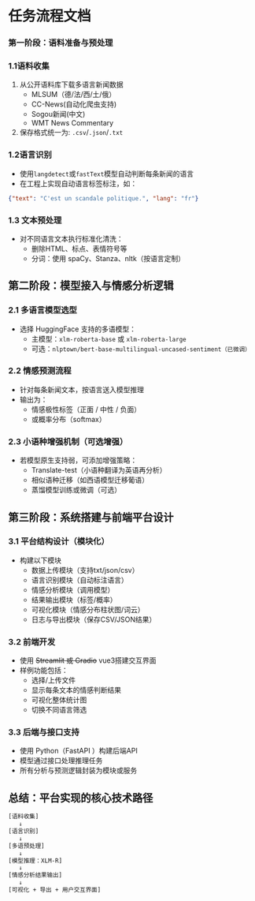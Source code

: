 # 任务流程文档

### 第一阶段：语料准备与预处理

### 1.1语料收集

1. 从公开语料库下载多语言新闻数据
   * MLSUM（德/法/西/土/俄）
   * CC-News(自动化爬虫支持)
   * Sogou新闻(中文)
   * WMT News Commentary
2. 保存格式统一为: `.csv`/`.json`/`.txt`

### 1.2语言识别

* 使用`langdetect`或`fastText`模型自动判断每条新闻的语言
* 在工程上实现自动语言标签标注，如：

```json
{"text": "C'est un scandale politique.", "lang": "fr"}

```

### 1.3 文本预处理

* 对不同语言文本执行标准化清洗：
  * 删除HTML、标点、表情符号等
  * 分词：使用 spaCy、Stanza、nltk（按语言定制）

## 第二阶段：模型接入与情感分析逻辑

### 2.1 多语言模型选型

* 选择 HuggingFace 支持的多语模型：
  * 主模型：`xlm-roberta-base` 或 `xlm-roberta-large`
  * 可选：`nlptown/bert-base-multilingual-uncased-sentiment（已微调）`

### 2.2 情感预测流程

* 针对每条新闻文本，按语言送入模型推理
* 输出为：
  * 情感极性标签（正面 / 中性 / 负面）
  * 或概率分布（softmax）

### 2.3 小语种增强机制（可选增强）

* 若模型原生支持弱，可添加增强策略：
  * Translate-test（小语种翻译为英语再分析）
  * 相似语种迁移（如西语模型迁移葡语）
  * 蒸馏模型训练或微调（可选）

## 第三阶段：系统搭建与前端平台设计

### 3.1 平台结构设计（模块化）

* 构建以下模块
  * 数据上传模块（支持txt/json/csv）
  * 语言识别模块（自动标注语言）
  * 情感分析模块（调用模型）
  * 结果输出模块（标签/概率）
  * 可视化模块（情感分布柱状图/词云）
  * 日志与导出模块（保存CSV/JSON结果）

### 3.2 前端开发

* 使用 ~~Streamlit 或 Gradio~~ vue3搭建交互界面
* 样例功能包括：
  * 选择/上传文件
  * 显示每条文本的情感判断结果
  * 可视化整体统计图
  * 切换不同语言筛选

### 3.3 后端与接口支持

* 使用 Python（FastAPI ）构建后端API
* 模型通过接口处理推理任务
* 所有分析与预测逻辑封装为模块或服务

## 总结：平台实现的核心技术路径

```latex
[语料收集]
   ↓
[语言识别]
   ↓
[多语预处理]
   ↓
[模型推理：XLM-R]
   ↓
[情感分析结果输出]
   ↓
[可视化 + 导出 + 用户交互界面]

```